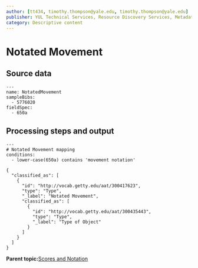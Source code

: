 ```yaml
---
author: [tt434, timothy.thompson@yale.edu, timothy.thompson@yale.edu]
publisher: YUL Technical Services, Resource Discovery Services, Metadata Services Unit
category: Descriptive content
---
```


# Notated Movement

## Source data

```
---
name: NotatedMovement
sampleBibs:
  - 5776020
fieldSpec:
  - 650a
```

## Processing steps and output

```
---
# Notated Movement mapping
conditions:
  - lower-case(650a) contains 'movement notation'
```

```
{
  "classified_as": [
    {
      "id": "http://vocab.getty.edu/aat/300417623",
      "type": "Type",
      "_label": "Notated Movement",
      "classified_as": [
        {
          "id": "http://vocab.getty.edu/aat/300435443",
          "type": "Type",
          "_label": "Type of Object"
        }
      ]
    }
  ]    		
}
```

**Parent topic:**[Scores and Notation](../../concepts/supertypes/notationformats.md)

